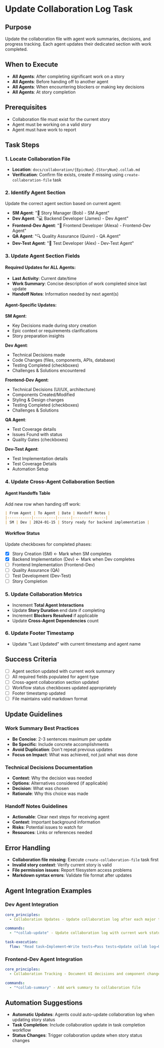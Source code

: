 # Update Collaboration Log Task

## Purpose
Update the collaboration file with agent work summaries, decisions, and progress tracking. Each agent updates their dedicated section with work completed.

## When to Execute
- **All Agents**: After completing significant work on a story
- **All Agents**: Before handing off to another agent
- **All Agents**: When encountering blockers or making key decisions
- **All Agents**: At story completion

## Prerequisites
- Collaboration file must exist for the current story
- Agent must be working on a valid story
- Agent must have work to report

## Task Steps

### 1. Locate Collaboration File
- **Location**: `docs/collaboration/{EpicNum}.{StoryNum}.collab.md`
- **Verification**: Confirm file exists, create if missing using `create-collaboration-file` task

### 2. Identify Agent Section
Update the correct agent section based on current agent:
- **SM Agent**: "📝 Story Manager (Bob) - SM Agent"
- **Dev Agent**: "💻 Backend Developer (James) - Dev Agent"
- **Frontend-Dev Agent**: "🎨 Frontend Developer (Alexa) - Frontend-Dev Agent"
- **QA Agent**: "🔍 Quality Assurance (Quinn) - QA Agent"
- **Dev-Test Agent**: "🧪 Test Developer (Alex) - Dev-Test Agent"

### 3. Update Agent Section Fields

#### Required Updates for ALL Agents:
- **Last Activity**: Current date/time
- **Work Summary**: Concise description of work completed since last update
- **Handoff Notes**: Information needed by next agent(s)

#### Agent-Specific Updates:

**SM Agent**:
- Key Decisions made during story creation
- Epic context or requirements clarifications
- Story preparation insights

**Dev Agent**:
- Technical Decisions made
- Code Changes (files, components, APIs, database)
- Testing Completed (checkboxes)
- Challenges & Solutions encountered

**Frontend-Dev Agent**:
- Technical Decisions (UI/UX, architecture)
- Components Created/Modified
- Styling & Design changes
- Testing Completed (checkboxes)
- Challenges & Solutions

**QA Agent**:
- Test Coverage details
- Issues Found with status
- Quality Gates (checkboxes)

**Dev-Test Agent**:
- Test Implementation details
- Test Coverage Details
- Automation Setup

### 4. Update Cross-Agent Collaboration Section

#### Agent Handoffs Table
Add new row when handing off work:
```markdown
| From Agent | To Agent | Date | Handoff Notes |
|-----------|----------|------|---------------|
| SM | Dev | 2024-01-15 | Story ready for backend implementation |
```

#### Workflow Status
Update checkboxes for completed phases:
- [x] Story Creation (SM) ← Mark when SM completes
- [x] Backend Implementation (Dev) ← Mark when Dev completes
- [ ] Frontend Implementation (Frontend-Dev)
- [ ] Quality Assurance (QA)
- [ ] Test Development (Dev-Test)
- [ ] Story Completion

### 5. Update Collaboration Metrics
- Increment **Total Agent Interactions**
- Update **Story Duration** end date if completing
- Increment **Blockers Resolved** if applicable
- Update **Cross-Agent Dependencies** count

### 6. Update Footer Timestamp
- Update "Last Updated" with current timestamp and agent name

## Success Criteria
- [ ] Agent section updated with current work summary
- [ ] All required fields populated for agent type
- [ ] Cross-agent collaboration section updated
- [ ] Workflow status checkboxes updated appropriately
- [ ] Footer timestamp updated
- [ ] File maintains valid markdown format

## Update Guidelines

### Work Summary Best Practices
- **Be Concise**: 2-3 sentences maximum per update
- **Be Specific**: Include concrete accomplishments
- **Avoid Duplication**: Don't repeat previous updates
- **Focus on Impact**: What was achieved, not just what was done

### Technical Decisions Documentation
- **Context**: Why the decision was needed
- **Options**: Alternatives considered (if applicable)
- **Decision**: What was chosen
- **Rationale**: Why this choice was made

### Handoff Notes Guidelines
- **Actionable**: Clear next steps for receiving agent
- **Context**: Important background information
- **Risks**: Potential issues to watch for
- **Resources**: Links or references needed

## Error Handling
- **Collaboration file missing**: Execute `create-collaboration-file` task first
- **Invalid story context**: Verify current story is valid
- **File permission issues**: Report filesystem access problems
- **Markdown syntax errors**: Validate file format after updates

## Agent Integration Examples

### Dev Agent Integration
```yaml
core_principles:
  - Collaboration Updates - Update collaboration log after each major task completion
  
commands:
  - "*collab-update" - Update collaboration log with current work status
  
task-execution:
  flow: "Read task→Implement→Write tests→Pass tests→Update collab log→Update [x]→Next task"
```

### Frontend-Dev Agent Integration
```yaml
core_principles:
  - Collaboration Tracking - Document UI decisions and component changes in collaboration log
  
commands:
  - "*collab-summary" - Add work summary to collaboration file
```

## Automation Suggestions
- **Automatic Updates**: Agents could auto-update collaboration log when updating story status
- **Task Completion**: Include collaboration update in task completion workflow
- **Status Changes**: Trigger collaboration update when story status changes